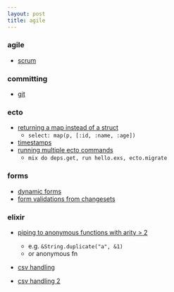 ```yaml
---
layout: post
title: agile
---
```


### agile
- [scrum](https://www.umsl.edu/~sauterv/analysis/Fall2013Papers/Buric/agile-methodologies/scrum/scrum-team.html)

### committing
- [git](https://chris.beams.io/posts/git-commit/#why-not-how)

### ecto
- [returning a map instead of a struct](https://github.com/elixir-ecto/ecto/issues/1348#issuecomment-211243463)
  - `select: map(p, [:id, :name, :age])`
- [timestamps](http://michal.muskala.eu/2015/07/30/unix-timestamps-in-elixir.html)
- [running multiple ecto commands](https://stackoverflow.com/questions/36995398/how-to-run-multiple-mix-tasks-in-one-command)
  - `mix do deps.get, run hello.exs, ecto.migrate`

### forms
- [dynamic forms](http://blog.plataformatec.com.br/2016/09/dynamic-forms-with-phoenix/)
- [form validations from changesets](https://dockyard.com/blog/2016/08/11/changeset-form-validation-bindings)

### elixir
- [piping to anonymous functions with arity > 2](https://stackoverflow.com/questions/33696253/how-to-pass-a-function-of-arity-2-as-an-argument-in-elixir-for-enum-map)
  - e.g. `&String.duplicate("a", &1)`
  - or anonymous fn

- [csv handling](http://matthewlehner.net/exporting-csvs-with-phoenix-elixir/)
- [csv handling 2](http://matthewlehner.net/exporting-csvs-with-phoenix-elixir/)
